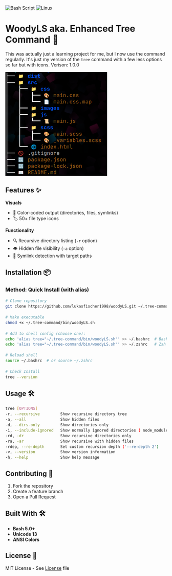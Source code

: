 ![Bash Script](https://img.shields.io/badge/bash_script-%23121011.svg?style=for-the-badge&logo=gnu-bash&logoColor=white)
![Linux](https://img.shields.io/badge/Linux-FCC624?style=for-the-badge&logo=linux&logoColor=black)

# WoodyLS aka. Enhanced Tree Command 🌳

This was actually just a learning project for me, but I now use the command regularly. It's just my version of the `tree` command with a few less options so far but with icons. Verison: 1.0.0

![Example Output](showcase.png)

## Features ✨

**Visuals**
- 🎨 Color-coded output (directories, files, symlinks)
- 🏷️ 50+ file type icons

**Functionality**
- 🔍 Recursive directory listing (`-r` option)
- 👁️ Hidden file visibility (`-a` option)
- 🔗 Symlink detection with target paths

## Installation 📦

### Method: Quick Install (with alias)
```bash
# Clone repository
git clone https://github.com/lukasfischer1998/woodyLS.git ~/.tree-command

# Make executable
chmod +x ~/.tree-command/bin/woodyLS.sh

# Add to shell config (choose one):
echo 'alias tree="~/.tree-command/bin/woodyLS.sh"' >> ~/.bashrc  # Bash
echo 'alias tree="~/.tree-command/bin/woodyLS.sh"' >> ~/.zshrc   # Zsh

# Reload shell
source ~/.bashrc  # or source ~/.zshrc

# Check Install
tree --version
```

## Usage 🛠️

```bash
tree [OPTIONS]
-r, --recursive         Show recursive directory tree
-a, --all               Show hidden files
-d, --dirs-only         Show directories only
-i, --include-ignored   Show normally ignored directories ( node_modules etc.)
-rd, -dr                Show recursive directories only
-ra, -ar                Show recursive with hidden files
-rdep, --re-depth       Set custom recursion depth ('--re-depth 2')
-v, --version           Show version information
-h, --help              Show help message
```

## Contributing 🤝

1. Fork the repository
2. Create a feature branch
3. Open a Pull Request

## Built With 🛠️

- **Bash 5.0+**
- **Unicode 13**
- **ANSI Colors**


## License 📜
MIT License - See [License](LICENSE) file
